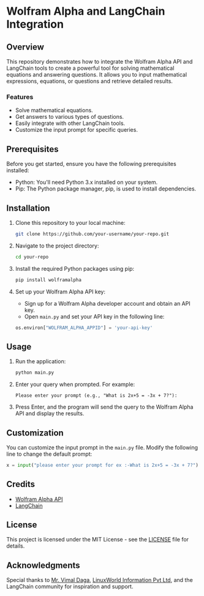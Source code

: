 

# Wolfram Alpha and LangChain Integration

## Overview

This repository demonstrates how to integrate the Wolfram Alpha API and LangChain tools to create a powerful tool for solving mathematical equations and answering questions. It allows you to input mathematical expressions, equations, or questions and retrieve detailed results.

### Features

- Solve mathematical equations.
- Get answers to various types of questions.
- Easily integrate with other LangChain tools.
- Customize the input prompt for specific queries.

## Prerequisites

Before you get started, ensure you have the following prerequisites installed:

- Python: You'll need Python 3.x installed on your system.
- Pip: The Python package manager, pip, is used to install dependencies.

## Installation

1. Clone this repository to your local machine:

   ```bash
   git clone https://github.com/your-username/your-repo.git
   ```

2. Navigate to the project directory:

   ```bash
   cd your-repo
   ```

3. Install the required Python packages using pip:

   ```bash
   pip install wolframalpha
   ```

4. Set up your Wolfram Alpha API key:
   - Sign up for a Wolfram Alpha developer account and obtain an API key.
   - Open `main.py` and set your API key in the following line:

   ```python
   os.environ["WOLFRAM_ALPHA_APPID"] = 'your-api-key'
   ```

## Usage

1. Run the application:

   ```bash
   python main.py
   ```

2. Enter your query when prompted. For example:

   ```plaintext
   Please enter your prompt (e.g., "What is 2x+5 = -3x + 7?"): 
   ```

3. Press Enter, and the program will send the query to the Wolfram Alpha API and display the results.

## Customization

You can customize the input prompt in the `main.py` file. Modify the following line to change the default prompt:

```python
x = input("please enter your prompt for ex :-What is 2x+5 = -3x + 7?")
```

## Credits

- [Wolfram Alpha API](https://products.wolframalpha.com/api/)
- [LangChain](https://github.com/langchain)

## License

This project is licensed under the MIT License - see the [LICENSE](LICENSE) file for details.

## Acknowledgments

Special thanks to [Mr. Vimal Daga](https://github.com/DIGITALSKYWALKER), [LinuxWorld Information Pvt Ltd](https://www.linuxworldindia.org/), and the LangChain community for inspiration and support.


